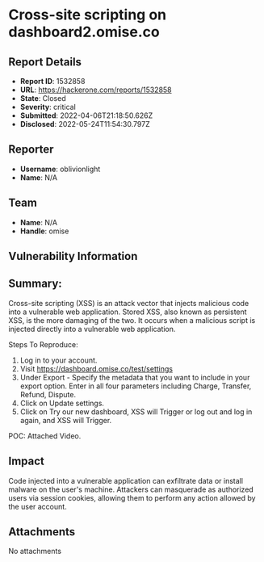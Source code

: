 # Cross-site scripting on dashboard2.omise.co

## Report Details
- **Report ID**: 1532858
- **URL**: https://hackerone.com/reports/1532858
- **State**: Closed
- **Severity**: critical
- **Submitted**: 2022-04-06T21:18:50.626Z
- **Disclosed**: 2022-05-24T11:54:30.797Z

## Reporter
- **Username**: oblivionlight
- **Name**: N/A

## Team
- **Name**: N/A
- **Handle**: omise

## Vulnerability Information
## Summary:
Cross-site scripting (XSS) is an attack vector that injects malicious code into a vulnerable web application.
Stored XSS, also known as persistent XSS, is the more damaging of the two. It occurs when a malicious script is injected directly into a vulnerable web application.

Steps To Reproduce:
1. Log in to your account.
2. Visit https://dashboard.omise.co/test/settings 
3. Under Export - Specify the metadata that you want to include in your export option. Enter <script>alert(2)</script> in all four parameters including Charge, Transfer, Refund, Dispute.
4. Click on Update settings.
5. Click on Try our new dashboard, XSS will Trigger or log out and log in again, and XSS will Trigger.

POC:
Attached Video.

## Impact

Code injected into a vulnerable application can exfiltrate data or install malware on the user's machine. Attackers can masquerade as authorized users via session cookies, allowing them to perform any action allowed by the user account.

## Attachments
No attachments

